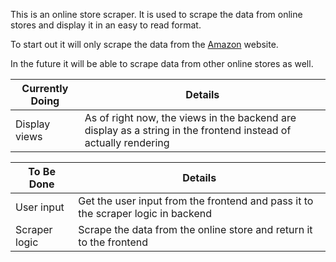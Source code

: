 This is an online store scraper. It is used to scrape the data from online stores and display it in an easy to read
format.

To start out it will only scrape the data from the [Amazon](https://www.amazon.com/) website.

In the future it will be able to scrape data from other online stores as well.

| Currently Doing | Details                                                                                                         |
| --------------- | --------------------------------------------------------------------------------------------------------------- |
| Display views   | As of right now, the views in the backend are display as a string in the frontend instead of actually rendering |

| To Be Done    | Details                                                                          |
| ------------- | -------------------------------------------------------------------------------- |
| User input    | Get the user input from the frontend and pass it to the scraper logic in backend |
| Scraper logic | Scrape the data from the online store and return it to the frontend              |
